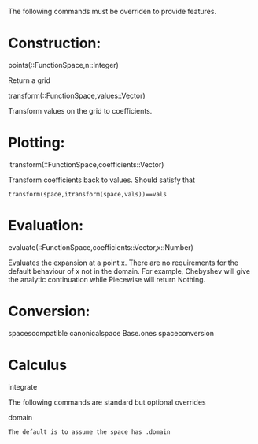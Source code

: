 
The following commands must be overriden to provide features.

# Construction:

points(::FunctionSpace,n::Integer)

Return a grid 

transform(::FunctionSpace,values::Vector)

Transform values on the grid to coefficients.  

# Plotting:

itransform(::FunctionSpace,coefficients::Vector)

Transform coefficients back to values.  Should satisfy that

    transform(space,itransform(space,vals))==vals

# Evaluation:

evaluate(::FunctionSpace,coefficients::Vector,x::Number)

Evaluates the expansion at a point x.  There are no requirements for the default behaviour of x not in the domain.  For example, Chebyshev will give the analytic continuation while Piecewise will return Nothing.


# Conversion:

spacescompatible
canonicalspace 
Base.ones
spaceconversion



# Calculus

integrate




The following commands are standard but optional overrides


domain

    The default is to assume the space has .domain